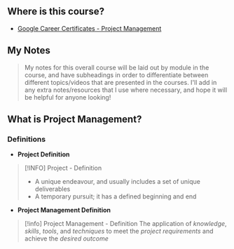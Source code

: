 ## Where is this course?
- [Google Career Certificates - Project Management](https://www.coursera.org/professional-certificates/google-project-management)

## My Notes
> My notes for this overall course will be laid out by module in the course, and have subheadings in order to differentiate between different topics/videos that are presented in the courses. I'll add in any extra notes/resources that I use where necessary, and hope it will be helpful for anyone looking!

## What is Project Management?
### Definitions
- **Project Definition**
> [!INFO] Project - Definition
> - A unique endeavour, and usually includes a set of unique deliverables
> - A temporary pursuit; it has a defined beginning and end

- **Project Management Definition**
> [!info] Project Management - Definition
> The application of *knowledge*, *skills*, *tools*, and *techniques* to meet the *project requirements* and achieve the *desired outcome* 

